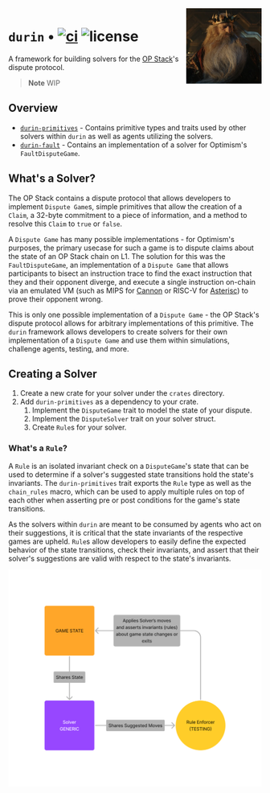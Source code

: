 <img align="right" width="150" height="150" top="100" src="./assets/logo.png">

# `durin` • [![ci](https://github.com/anton-rs/durin/actions/workflows/ci.yaml/badge.svg?label=ci)](https://github.com/anton-rs/durin/actions/workflows/ci.yaml) ![license](https://img.shields.io/badge/License-MIT-green.svg?label=license)

A framework for building solvers for the [OP Stack][op-stack]'s dispute protocol.

> **Note**
> WIP

## Overview

* [`durin-primitives`](./crates/primitives) - Contains primitive types and traits used by other solvers within `durin` as well as agents utilizing the solvers.
* [`durin-fault`](./crates/fault) - Contains an implementation of a solver for Optimism's `FaultDisputeGame`.

## What's a Solver?

The OP Stack contains a dispute protocol that allows developers to implement `Dispute Game`s, simple primitives that
allow the creation of a `Claim`, a 32-byte commitment to a piece of information, and a method to resolve this `Claim`
to `true` or `false`.

A `Dispute Game` has many possible implementations - for Optimism's purposes, the primary usecase for such a game is
to dispute claims about the state of an OP Stack chain on L1. The solution for this was the `FaultDisputeGame`, an
implementation of a `Dispute Game` that allows participants to bisect an instruction trace to find the exact instruction
that they and their opponent diverge, and execute a single instruction on-chain via an emulated VM (such as MIPS for
[Cannon][cannon] or RISC-V for [Asterisc][asterisc]) to prove their opponent wrong.

This is only one possible implementation of a `Dispute Game` - the OP Stack's dispute protocol allows for arbitrary
implementations of this primitive. The `durin` framework allows developers to create solvers for their own
implementation of a `Dispute Game` and use them within simulations, challenge agents, testing, and more.

## Creating a Solver
1. Create a new crate for your solver under the `crates` directory.
2. Add `durin-primitives` as a dependency to your crate.
    1. Implement the `DisputeGame` trait to model the state of your dispute.
    1. Implement the `DisputeSolver` trait on your solver struct.
    1. Create `Rule`s for your solver.

### What's a `Rule`?

A `Rule` is an isolated invariant check on a `DisputeGame`'s state that can be used to determine if a solver's suggested
state transitions hold the state's invariants. The `durin-primitives` trait exports the `Rule` type as well as the `chain_rules`
macro, which can be used to apply multiple rules on top of each other when asserting pre or post conditions for the game's
state transitions.

As the solvers within `durin` are meant to be consumed by agents who act on their suggestions, it is critical that the
state invariants of the respective games are upheld. `Rule`s allow developers to easily define the expected behavior of
the state transitions, check their invariants, and assert that their solver's suggestions are valid with respect to
the state's invariants.

![rules](./assets/rules.png)

<!-- LINKS -->
[op-stack]: https://github.com/ethereum-optimism/optimism
[cannon]: https://github.com/ethereum-optimism/optimism/tree/develop/cannon
[asterisc]: https://github.com/protolambda/asterisc
[galadriel]: https://github.com/anton-rs/galadriel
